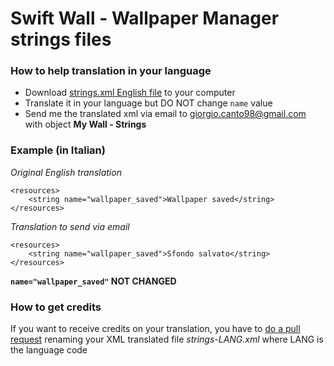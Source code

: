 <h1>Swift Wall - Wallpaper Manager strings files</h1>

<h3>How to help translation in your language</h3>

- Download <a href="https://raw.githubusercontent.com/gcantoni/MyWallStrings/master/Strings/strings.xml">strings.xml English file</a> to your computer
- Translate it in your language but DO NOT change <code>name</code> value
- Send me the translated xml via email to <a href="mailto:giorgio.canto98@gmail.com">giorgio.canto98@gmail.com</a> with object <b>My Wall - Strings</b>

<h3>Example (in Italian)</h3>

<i>Original English translation</i>

    <resources>
        <string name="wallpaper_saved">Wallpaper saved</string>
    </resources>


<i>Translation to send via email</i>

    <resources>
        <string name="wallpaper_saved">Sfondo salvato</string>
    </resources>
    

<b><code>name="wallpaper_saved"</code> NOT CHANGED</b>

<h3>How to get credits</h3>
If you want to receive credits on your translation, you have to <a href="https://help.github.com/articles/creating-a-pull-request/">do a pull request</a> renaming your XML translated file <i>strings-LANG.xml</i> where LANG is the language code
